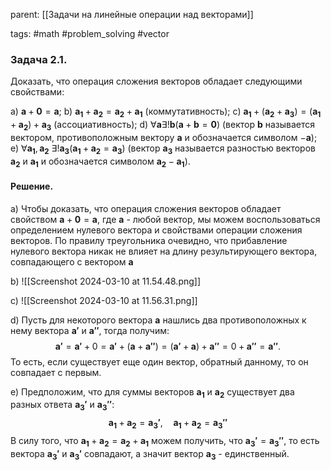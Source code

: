 parent: [[Задачи на линейные операции над векторами]]

tags: #math #problem_solving #vector 

### Задача 2.1.

Доказать, что операция сложения векторов обладает следующими свойствами:

a) $\boldsymbol{a}+\boldsymbol{0}=\boldsymbol{a}$;
b) $\boldsymbol{a_1}+\boldsymbol{a_2}=\boldsymbol{a_2}+\boldsymbol{a_1}$ (коммутативность);
c) $\boldsymbol{a_1}+(\boldsymbol{a_2}+\boldsymbol{a_3})=(\boldsymbol{a_1}+\boldsymbol{a_2})+\boldsymbol{a_3}$ (ассоциативность);
d) $\forall\boldsymbol{a}\exists!\boldsymbol{b}(\boldsymbol{a}+\boldsymbol{b}=\boldsymbol{0})$ (вектор $\boldsymbol{b}$ называется вектором, противоположным вектору $\boldsymbol{a}$ и обозначается символом $-\boldsymbol{a}$);
e) $\forall\boldsymbol{a_1},\boldsymbol{a_2}\ \exists!\boldsymbol{a_3}(\boldsymbol{a_1}+\boldsymbol{a_2}=\boldsymbol{a_3})$ (вектор $\boldsymbol{a_3}$ называется разностью векторов $\boldsymbol{a_2}$ и $\boldsymbol{a_1}$ и обозначается символом $\boldsymbol{a_2}-\boldsymbol{a_1}$).
#### Решение.

a) Чтобы доказать, что операция сложения векторов обладает свойством $\boldsymbol{a}+\boldsymbol{0}=\boldsymbol{a}$, где $\boldsymbol{a}$ - любой вектор, мы можем воспользоваться определением нулевого вектора и свойствами операции сложения векторов. По правилу треугольника очевидно, что прибавление нулевого вектора никак не влияет на длину результирующего вектора, совпадающего с вектором $\boldsymbol{a}$

b)
![[Screenshot 2024-03-10 at 11.54.48.png]]

c) 
![[Screenshot 2024-03-10 at 11.56.31.png]]

d) Пусть для некоторого вектора $\boldsymbol{a}$ нашлись два противоположных к нему вектора $\boldsymbol{a'}$ и $\boldsymbol{a''}$,
тогда получим:$$\boldsymbol{a'}=\boldsymbol{a'}+0=\boldsymbol{a'}+(\boldsymbol{a}+\boldsymbol{a''})=(\boldsymbol{a'}+\boldsymbol{a})+\boldsymbol{a''}=0+\boldsymbol{a''}=\boldsymbol{a''}.$$То есть, если существует еще один вектор, обратный данному, то он совпадает с первым.

e) Предположим, что для суммы векторов $\boldsymbol{a_1}$ и $\boldsymbol{a_2}$ существует два разных ответа $\boldsymbol{a_3'}$ и $\boldsymbol{a_3''}$:$$\boldsymbol{a_1}+\boldsymbol{a_2}=\boldsymbol{a_3'},\quad \boldsymbol{a_1}+\boldsymbol{a_2}=\boldsymbol{a_3''}$$В силу того, что $\boldsymbol{a_1}+\boldsymbol{a_2}=\boldsymbol{a_2}+\boldsymbol{a_1}$ можем получить, что $\boldsymbol{a_3'}=\boldsymbol{a_3''}$, то есть вектора $\boldsymbol{a_3'}$ и $\boldsymbol{a_3'}$ совпадают, а значит вектор $\boldsymbol{a_3}$ - единственный.